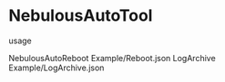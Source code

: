 # NebulousAutoTool

usage



NebulousAutoReboot Example/Reboot.json
LogArchive Example/LogArchive.json

